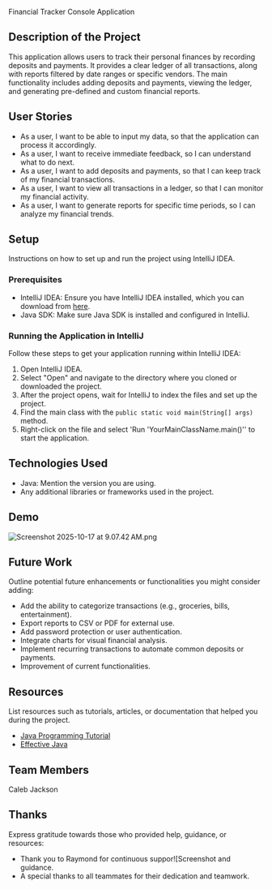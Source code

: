Financial Tracker Console Application

## Description of the Project
This application allows users to track their personal finances by recording deposits and payments. It provides a clear ledger of all transactions, along with reports filtered by date ranges or specific vendors. 
The main functionality includes adding deposits and payments, viewing the ledger, and generating pre-defined and custom financial reports.
## User Stories
- As a user, I want to be able to input my data, so that the application can process it accordingly.
- As a user, I want to receive immediate feedback, so I can understand what to do next.
- As a user, I want to add deposits and payments, so that I can keep track of my financial transactions.
- As a user, I want to view all transactions in a ledger, so that I can monitor my financial activity.
- As a user, I want to generate reports for specific time periods, so I can analyze my financial trends.

## Setup

Instructions on how to set up and run the project using IntelliJ IDEA.

### Prerequisites

- IntelliJ IDEA: Ensure you have IntelliJ IDEA installed, which you can download from [here](https://www.jetbrains.com/idea/download/).
- Java SDK: Make sure Java SDK is installed and configured in IntelliJ.

### Running the Application in IntelliJ

Follow these steps to get your application running within IntelliJ IDEA:

1. Open IntelliJ IDEA.
2. Select "Open" and navigate to the directory where you cloned or downloaded the project.
3. After the project opens, wait for IntelliJ to index the files and set up the project.
4. Find the main class with the `public static void main(String[] args)` method.
5. Right-click on the file and select 'Run 'YourMainClassName.main()'' to start the application.

## Technologies Used

- Java: Mention the version you are using.
- Any additional libraries or frameworks used in the project.

## Demo

![Screenshot 2025-10-17 at 9.07.42 AM.png](Screenshot%202025-10-17%20at%209.07.42%E2%80%AFAM.png)

## Future Work

Outline potential future enhancements or functionalities you might consider adding:

- Add the ability to categorize transactions (e.g., groceries, bills, entertainment). 
- Export reports to CSV or PDF for external use. 
- Add password protection or user authentication. 
- Integrate charts for visual financial analysis. 
- Implement recurring transactions to automate common deposits or payments.
- Improvement of current functionalities.

## Resources

List resources such as tutorials, articles, or documentation that helped you during the project.

- [Java Programming Tutorial](https://www.example.com)
- [Effective Java](https://www.example.com)

## Team Members
Caleb Jackson
## Thanks

Express gratitude towards those who provided help, guidance, or resources:

- Thank you to Raymond for continuous suppor![Screenshot and guidance.
- A special thanks to all teammates for their dedication and teamwork.

